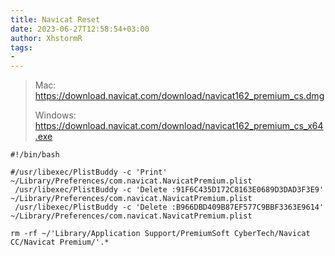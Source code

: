 ```yaml
---
title: Navicat Reset
date: 2023-06-27T12:58:54+03:00
author: XhstormR
tags:
-
---
```


<!--more-->

> Mac: https://download.navicat.com/download/navicat162_premium_cs.dmg
>
> Windows: https://download.navicat.com/download/navicat162_premium_cs_x64.exe

```shell
#!/bin/bash

#/usr/libexec/PlistBuddy -c 'Print' ~/Library/Preferences/com.navicat.NavicatPremium.plist
 /usr/libexec/PlistBuddy -c 'Delete :91F6C435D172C8163E0689D3DAD3F3E9' ~/Library/Preferences/com.navicat.NavicatPremium.plist
 /usr/libexec/PlistBuddy -c 'Delete :B966DBD409B87EF577C9BBF3363E9614' ~/Library/Preferences/com.navicat.NavicatPremium.plist

rm -rf ~/'Library/Application Support/PremiumSoft CyberTech/Navicat CC/Navicat Premium/'.*
```
